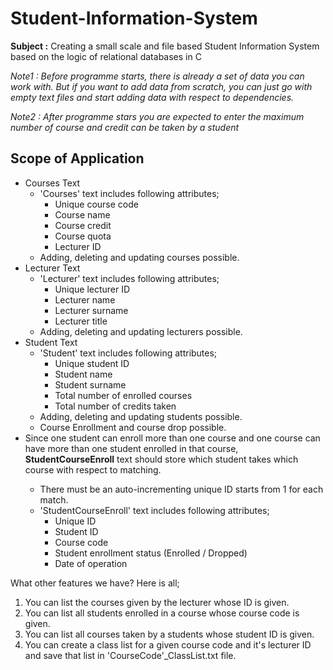 # Student-Information-System
**Subject :** Creating a small scale and file based Student Information System based on the logic of relational databases in C

*Note1 : Before programme starts, there is already a set of data you can work with. But if you want to add data from scratch, you can just go with empty text files and start adding data with respect to dependencies.*

*Note2 : After programme stars you are expected to enter the maximum number of course and credit can be taken by a student*

## Scope of Application
- Courses Text
  - 'Courses' text includes following attributes; 
    - Unique course code
    - Course name
    - Course credit
    - Course quota
    - Lecturer ID
  - Adding, deleting and updating courses possible.
- Lecturer Text
  - 'Lecturer' text includes following attributes;
    - Unique lecturer ID
    - Lecturer name
    - Lecturer surname
    - Lecturer title  
  - Adding, deleting and updating lecturers possible.
- Student Text
  - 'Student' text includes following attributes;
    - Unique student ID
    - Student name
    - Student surname
    - Total number of enrolled courses  
    - Total number of credits taken
  - Adding, deleting and updating students possible.
  - Course Enrollment and course drop possible.
- Since one student can enroll more than one course and one course can have more than one student enrolled in that course, **StudentCourseEnroll** text should store which student takes which course with respect to <StudentID-CourseCode> matching. 
  - There must be an auto-incrementing unique ID starts from 1 for each match. 
  - 'StudentCourseEnroll' text includes following attributes;
    - Unique ID
    - Student ID
    - Course code
    - Student enrollment status (Enrolled / Dropped)
    - Date of operation
 
 What other features we have? Here is all;
  1. You can list the courses given by the lecturer whose ID is given.
  2. You can list all students enrolled in a course whose course code is given.
  3. You can list all courses taken by a students whose student ID is given.
  4. You can create a class list for a given course code and it's lecturer ID and save that list in 'CourseCode'_ClassList.txt file.
